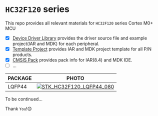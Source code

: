 # `HC32F120` series
This repo provides all relevant materials for `HC32F120` series Cortex M0+ MCU

- [x] [Device Driver Library](https://github.com/hdscmcu/hc32f120/tree/master/DeviceDriverLibrary)
 provides the driver source file and example project(IAR and MDK) for each peripheral.
- [x] [Template Project](https://github.com/hdscmcu/hc32f120/tree/master/TemplateProject) provides IAR and MDK project template for all P/N products.
- [x] [CMSIS Pack](https://github.com/hdscmcu/hc32f120/tree/master/CMSISPack) provides pack info for IAR(8.4) and MDK IDE.
- [ ] ...

|PACKAGE|PHOTO|
|--|-|
|LQFP44|[![](https://gitee.com/hdscmcu/images/raw/master/HC32F120_STK_44_logo.png "STK_HC32F120_LQFP44_080")](https://github.com/hdscmcu/hc32f120/)


To be continued...

Thank `You`!:blush:
